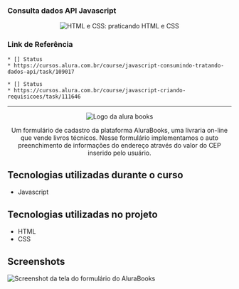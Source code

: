 ### Consulta dados API Javascript
<p align="center"> <img src="https://imgur.com/KXUnUsg.png" alt="HTML e CSS: praticando HTML e CSS"> </p>

### Link de Referência
    * [] Status
    * https://cursos.alura.com.br/course/javascript-consumindo-tratando-dados-api/task/109017

    * [] Status
    * https://cursos.alura.com.br/course/javascript-criando-requisicoes/task/111646

<hr>

<p align="center"> <img src="https://github.com/MonicaHillman/js-consumindo-dados-api/blob/aula05/img/Logo.svg" alt="Logo da alura books"> </p>
<p align="center">Um formulário de cadastro da plataforma AluraBooks, uma livraria on-line que vende livros técnicos. Nesse formulário implementamos o auto preenchimento de informações do endereço através do valor do CEP inserido pelo usuário.</p>

## Tecnologias utilizadas durante o curso
* Javascript

## Tecnologias utilizadas no projeto
* HTML
* CSS

## Screenshots
![Screenshot da tela do formulário do AluraBooks](https://imgur.com/bupnUfx.png)
